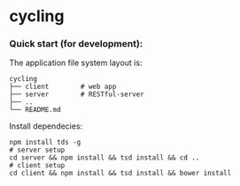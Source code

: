 # cycling

### Quick start (for development):

The application file system layout is:
```
cycling
├── client        # web app
├── server        # RESTful-server
├── ..
└── README.md
```

Install dependecies:
```shell
npm install tds -g
# server setup
cd server && npm install && tsd install && cd ..
# client setup
cd client && npm install && tsd install && bower install
```
